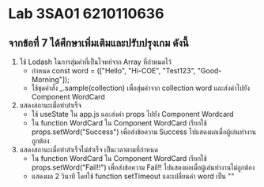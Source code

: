 # Lab 3SA01 6210110636
## จากข้อที่ 7 ได้ศึกษาเพิ่มเติมและปรับปรุงเกม ดังนี้
1. ใช้ Lodash ในการสุ่มคำที่เป็นโจทย์จาก Array ที่กำหนดไว้
    * กำหนด const word = (["Hello", "Hi-COE", "Test123", "Good-Morning"]);
    * ใช้ชุดคำสั่ง _.sample(collection) เพื่อสุ่มคำจาก collection word และส่งค่าไปยัง Component WordCard
2. แสดงสถานะเมื่อทำสำเร็จ
    * ใช้ useState ใน app.js และส่งค่า props ไปยัง Component Wordcard
    * ใน function WordCard ใน Component WordCard เรียกใช้ props.setWord("Success") เพื่อส่งข้อความ Success ไปแสดงผลเมื่อผู้เล่นทำงานถูกต้อง
3. แสดงสถานะเมื่อทำสำเร็จไม่สำเร็จ เป็นเวลาตามที่กำหนด
    * ใน function WordCard ใน Component WordCard เรียกใช้ props.setWord("Fail!!") เพื่อส่งข้อความ Fail!! ไปแสดงผลเมื่อผู้เล่นทำงานไม่ถูกต้อง
    * แสดงผล 2 วินาที โดยใช้ function setTimeout และเปลี่ยนค่า word เป็น ""
